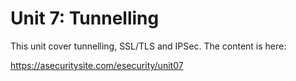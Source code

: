 # Unit 7: Tunnelling

This unit cover tunnelling, SSL/TLS and IPSec. The content is here:

https://asecuritysite.com/esecurity/unit07
